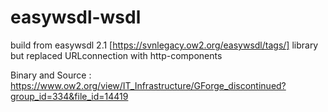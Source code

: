 # easywsdl-wsdl

build from easywsdl 2.1 [https://svnlegacy.ow2.org/easywsdl/tags/] library but replaced URLconnection with http-components 

Binary and Source : https://www.ow2.org/view/IT_Infrastructure/GForge_discontinued?group_id=334&file_id=14419
